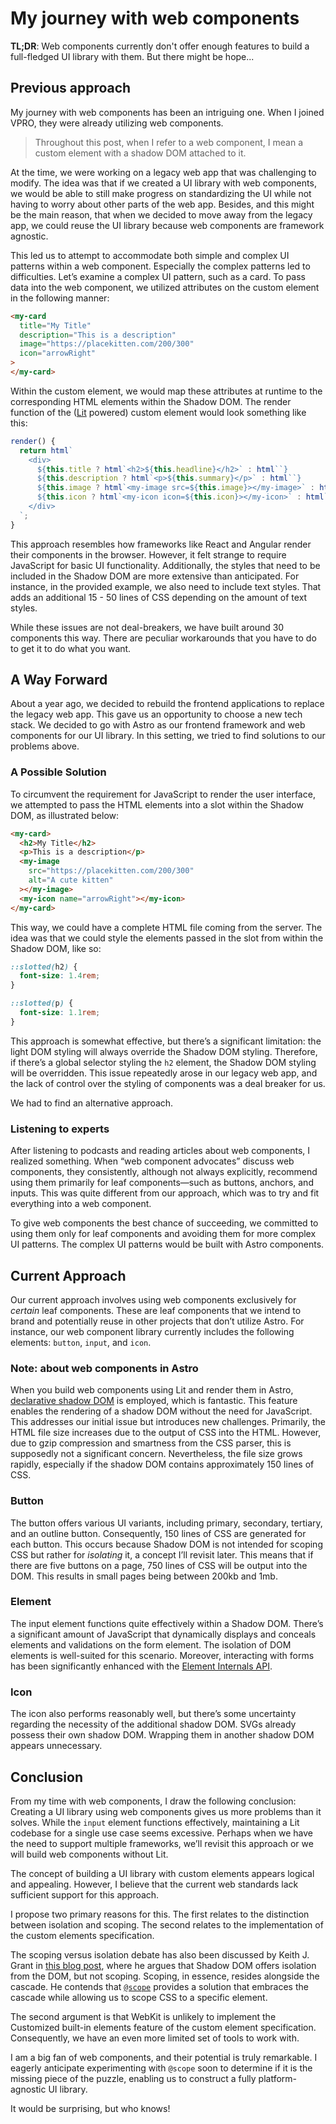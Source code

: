 # My journey with web components

**TL;DR**: Web components currently don't offer enough features to build a
full-fledged UI library with them. But there might be hope...

## Previous approach

My journey with web components has been an intriguing one. When I joined VPRO,
they were already utilizing web components.

> Throughout this post, when I refer to a web component, I mean a custom element
> with a shadow DOM attached to it.

At the time, we were working on a legacy web app that was challenging to modify.
The idea was that if we created a UI library with web components, we would be
able to still make progress on standardizing the UI while not having to worry
about other parts of the web app. Besides, and this might be the main reason,
that when we decided to move away from the legacy app, we could reuse the UI
library because web components are framework agnostic.

This led us to attempt to accommodate both simple and complex UI patterns within
a web component. Especially the complex patterns led to difficulties. Let’s
examine a complex UI pattern, such as a card. To pass data into the web
component, we utilized attributes on the custom element in the following manner:

```html
<my-card
  title="My Title"
  description="This is a description"
  image="https://placekitten.com/200/300"
  icon="arrowRight"
>
</my-card>
```

Within the custom element, we would map these attributes at runtime to the
corresponding HTML elements within the Shadow DOM. The render function of the
([Lit](https://lit.dev/) powered) custom element would look something like this:

```javascript
render() {
  return html`
    <div>
      ${this.title ? html`<h2>${this.headline}</h2>` : html``}
      ${this.description ? html`<p>${this.summary}</p>` : html``}
      ${this.image ? html`<my-image src=${this.image}></my-image>` : html``}
      ${this.icon ? html`<my-icon icon=${this.icon}></my-icon>` : html``}
    </div>
  `;
}
```

This approach resembles how frameworks like React and Angular render their
components in the browser. However, it felt strange to require JavaScript for
basic UI functionality. Additionally, the styles that need to be included in the
Shadow DOM are more extensive than anticipated. For instance, in the provided
example, we also need to include text styles. That adds an additional 15 - 50
lines of CSS depending on the amount of text styles.

While these issues are not deal-breakers, we have built around 30 components
this way. There are peculiar workarounds that you have to do to get it to do
what you want.

## A Way Forward

About a year ago, we decided to rebuild the frontend applications to replace the
legacy web app. This gave us an opportunity to choose a new tech stack. We
decided to go with Astro as our frontend framework and web components for our UI
library. In this setting, we tried to find solutions to our problems above.

### A Possible Solution

To circumvent the requirement for JavaScript to render the user interface, we
attempted to pass the HTML elements into a slot within the Shadow DOM, as
illustrated below:

```html
<my-card>
  <h2>My Title</h2>
  <p>This is a description</p>
  <my-image
    src="https://placekitten.com/200/300"
    alt="A cute kitten"
  ></my-image>
  <my-icon name="arrowRight"></my-icon>
</my-card>
```

This way, we could have a complete HTML file coming from the server. The idea
was that we could style the elements passed in the slot from within the Shadow
DOM, like so:

```css
::slotted(h2) {
  font-size: 1.4rem;
}

::slotted(p) {
  font-size: 1.1rem;
}
```

This approach is somewhat effective, but there’s a significant limitation: the
light DOM styling will always override the Shadow DOM styling. Therefore, if
there’s a global selector styling the `h2` element, the Shadow DOM styling will
be overridden. This issue repeatedly arose in our legacy web app, and the lack
of control over the styling of components was a deal breaker for us.

We had to find an alternative approach.

### Listening to experts

After listening to podcasts and reading articles about web components, I
realized something. When “web component advocates” discuss web components, they
consistently, although not always explicitly, recommend using them primarily for
leaf components—such as buttons, anchors, and inputs. This was quite different
from our approach, which was to try and fit everything into a web component.

To give web components the best chance of succeeding, we committed to using them
only for leaf components and avoiding them for more complex UI patterns. The
complex UI patterns would be built with Astro components.

## Current Approach

Our current approach involves using web components exclusively for _certain_
leaf components. These are leaf components that we intend to brand and
potentially reuse in other projects that don’t utilize Astro. For instance, our
web component library currently includes the following elements: `button`,
`input`, and `icon`.

### Note: about web components in Astro

When you build web components using Lit and render them in Astro,
[declarative shadow DOM](https://web.dev/articles/declarative-shadow-dom) is
employed, which is fantastic. This feature enables the rendering of a shadow DOM
without the need for JavaScript. This addresses our initial issue but introduces
new challenges. Primarily, the HTML file size increases due to the output of CSS
into the HTML. However, due to gzip compression and smartness from the CSS
parser, this is supposedly not a significant concern. Nevertheless, the file
size grows rapidly, especially if the shadow DOM contains approximately 150
lines of CSS.

### Button

The button offers various UI variants, including primary, secondary, tertiary,
and an outline button. Consequently, 150 lines of CSS are generated for each
button. This occurs because Shadow DOM is not intended for scoping CSS but
rather for _isolating_ it, a concept I’ll revisit later. This means that if
there are five buttons on a page, 750 lines of CSS will be output into the DOM.
This results in small pages being between 200kb and 1mb.

### Element

The input element functions quite effectively within a Shadow DOM. There’s a
significant amount of JavaScript that dynamically displays and conceals elements
and validations on the form element. The isolation of DOM elements is
well-suited for this scenario. Moreover, interacting with forms has been
significantly enhanced with the
[Element Internals API](https://developer.mozilla.org/en-US/docs/Web/API/HTMLElement/attachInternals).

### Icon

The icon also performs reasonably well, but there’s some uncertainty regarding
the necessity of the additional shadow DOM. SVGs already possess their own
shadow DOM. Wrapping them in another shadow DOM appears unnecessary.

## Conclusion

From my time with web components, I draw the following conclusion: Creating a UI
library using web components gives us more problems than it solves. While the
`input` element functions effectively, maintaining a Lit codebase for a single
use case seems excessive. Perhaps when we have the need to support multiple
frameworks, we’ll revisit this approach or we will build web components without
Lit.

The concept of building a UI library with custom elements appears logical and
appealing. However, I believe that the current web standards lack sufficient
support for this approach.

I propose two primary reasons for this. The first relates to the distinction
between isolation and scoping. The second relates to the implementation of the
custom elements specification.

The scoping versus isolation debate has also been discussed by Keith J. Grant in
[this blog post](https://keithjgrant.com/posts/2023/08/scope-vs-shadow-dom/#shadow-dom-does-not-provide-what),
where he argues that Shadow DOM offers isolation from the DOM, but not scoping.
Scoping, in essence, resides alongside the cascade. He contends that
[`@scope`](https://developer.mozilla.org/en-US/docs/Web/CSS/@scope) provides a
solution that embraces the cascade while allowing us to scope CSS to a specific
element.

The second argument is that WebKit is unlikely to implement the Customized
built-in elements feature of the custom element specification. Consequently, we
have an even more limited set of tools to work with.

I am a big fan of web components, and their potential is truly remarkable. I
eagerly anticipate experimenting with `@scope` soon to determine if it is the
missing piece of the puzzle, enabling us to construct a fully platform-agnostic
UI library.

It would be surprising, but who knows!
